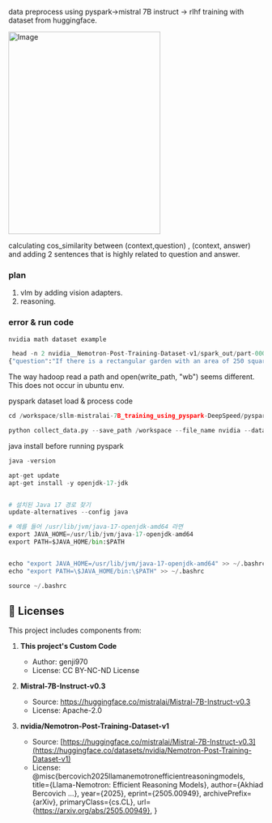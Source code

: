 data preprocess using pyspark->mistral 7B instruct -> rlhf training with dataset from huggingface.<br>

<img width="300" height="400" alt="Image" src="https://github.com/user-attachments/assets/978e3e16-9e02-43f9-bc7c-90ff7ffc0026" />

calculating cos_similarity between (context,question) , (context, answer) and adding 2 sentences that is highly related to question and answer.

### plan ###
1. vlm by adding vision adapters.
2. reasoning.

### error & run code ###
```python
nvidia math dataset example

 head -n 2 nvidia__Nemotron-Post-Training-Dataset-v1/spark_out/part-00000*.json | tail -n 1
{"question":"If there is a rectangular garden with an area of 250 square meters next to a building and fenced on three sides, with the building acting as the fourth fence, and if the side of the garden parallel to the building has length \\( x \\) meters, express the amount of fencing required as a function of \\( x \\).","expected_answer":"","output_cleaned":"<think> I have a problem about a rectangular garden next to a building. The garden has an area of 250 square meters and is fenced on three sides, with the building acting as the fourth side. The side parallel to the building is length \\( x \\) meters, and I need to express the amount of fencing required as a function of \\( x \\). First, visualize this. There's a rectangle with one side against a building, so we only need to fence the other three sides. The side parallel to the building is given as \\( x \\). Let me denote the other side as \\( y \\). So, the area is length times width, which is \\( x \\times y = 250 \\) square meters. Now, the fencing is only on three sides. Since the building is acting as one side, probably the side parallel to it doesn't need fencing, but we need to fence the two lengths and the one width opposite the building. I need to be careful. Assume that the building is along one of the lengths. Typically, in such problems, the building is along the width or the length, but here it specifies that the side parallel to the building is \\( x \\). So, let's say the building is along one side, and the side parallel to it is also of length \\( x \\), so that's the opposite side. Then, the two other sides are perpendicular to the building, each of length, say, \\( y \\). So, the fencing required would be for the two sides of length \\( y \\) and the one side of length \\( x \\) that's opposite the building. The side against the building doesn't need fencing. So, total fencing \\( F = x + 2y \\) meters. Now, I know that the area is \\( x \\times y = 250 \\). So, I can express \\( y \\) in terms of \\( x \\): \\( y = \\frac{250}{x} \\). Then, substitute into the fencing equation: \\( F = x + 2 \\times \\frac{250}{x} = x + \\frac{500}{x} \\). Is that it? It seems straightforward. But let me double-check. The problem says \"the side of the garden parallel to the building has length \\( x \\) meters.\" So, yes, \\( x \\) is the length parallel to the building, and since the building is one side, we don't fence that, but we do fence the opposite side, which is also length \\( x \\), and the two ends, each of length \\( y \\). So, fencing is \\( x + 2y \\), and with area \\( xy = 250 \\), so \\( F(x) = x + \\frac{500}{x} \\). I recall that sometimes people might confuse which sides are being fenced, but I think this is correct. Let me denote: let the length parallel to the building be \\( l = x \\), and the width perpendicular to the building be \\( w \\). Area \\( A = l \\times w = x w = 250 \\). Fencing: since building is along one length, we fence the other length (opposite) and the two widths. So yes, fencing \\( F = l + 2w = x + 2w \\). Since \\( w = \\frac{250}{x} \\), so \\( F = x + 2 \\times \\frac{250}{x} = x + \\frac{500}{x} \\). I think that's the function. The problem asks to express the amount of fencing required as a function of \\( x \\), and this seems to be it. Is there any constraint on \\( x \\)? Probably \\( x > 0 \\), but since it's a length, and area is positive, \\( x \\) should be positive. But for the function, we don't need to specify domain unless asked. So, the function is \\( F(x) = x + \\frac{500}{x} \\). I should write it neatly. Sometimes they write it as a single fraction, but it's not necessary. I can write it as \\( F(x) = \\frac{x^2 + 500}{x} \\), but that's more complicated. Better to leave it as \\( x + \\frac{500}{x} \\). Now, the answer should be in a box. So, I think that's it. But let me make sure about the sides. Suppose the building is along the width. But the problem says \"the side parallel to the building has length \\( x \\)\", so if the building is along a width, but typically, the side parallel to it would be the opposite width, but then the lengths would be perpendicular. But in that case, if building is along one width, say of length \\( w \\), then side parallel is the opposite width, also \\( w \\), so \\( x = w \\), and lengths are, say, \\( l \\), area \\( l \\times w = l x = 250 \\). Fencing: if building is along one width, then we need to fence the other width (opposite) and the two lengths. So fencing \\( F = w + 2l = x + 2l \\), but since \\( l = \\frac{250}{x} \\), same as before: \\( F = x + 2 \\times \\frac{250}{x} = x + \\frac{500}{x} \\). Same thing! Whether the building is along the length or the width, as long as \\( x \\) is the dimension parallel to the building, it works out the same. Because in both interpretations, the fencing includes the side opposite the building and the two adjacent sides. So, no issue. Therefore, the function is \\( F(x) = x + \\frac{500}{x} \\). I think that's the answer. </think>The garden is rectangular with an area of 250 square meters, and the building acts as one side, so fencing is required for the other three sides. The side parallel to the building is given as \\(x\\) meters. Let the length parallel to the building be \\(x\\) and the width perpendicular to the building be \\(y\\). The area is given by: \\[ x \\cdot y = 250 \\] Solving for \\(y\\): \\[ y = \\frac{250}{x} \\] The fencing is required for the side opposite the building (length \\(x\\)) and the two widths perpendicular to the building (each of length \\(y\\)). Thus, the total fencing required is: \\[ F = x + 2y \\] Substitute \\(y = \\frac{250}{x}\\): \\[ F = x + 2 \\left( \\frac{250}{x} \\right) = x + \\frac{500}{x} \\] Therefore, the amount of fencing required as a function of \\(x\\) is: \\[ F(x) = x + \\frac{500}{x} \\] \\boxed{F(x) = x + \\dfrac{500}{x}}"}
```
The way hadoop read a path and open(write_path, "wb") seems different.
This does not occur in ubuntu env.

pyspark dataset load & process code
```python
cd /workspace/sllm-mistralai-7B_training_using_pyspark-DeepSpeed/pyspark_data_load

python collect_data.py --save_path /workspace --file_name nvidia --dataset_name nvidia/Nemotron-Post-Training-Dataset-v1 --sample_ratio 0.1
```

java install before running pyspark
```python
java -version

apt-get update
apt-get install -y openjdk-17-jdk


# 설치된 Java 17 경로 찾기
update-alternatives --config java

# 예를 들어 /usr/lib/jvm/java-17-openjdk-amd64 라면
export JAVA_HOME=/usr/lib/jvm/java-17-openjdk-amd64
export PATH=$JAVA_HOME/bin:$PATH


echo "export JAVA_HOME=/usr/lib/jvm/java-17-openjdk-amd64" >> ~/.bashrc
echo "export PATH=\$JAVA_HOME/bin:\$PATH" >> ~/.bashrc

source ~/.bashrc
```

## 📜 Licenses

This project includes components from:

1. **This project's Custom Code**
   - Author: genji970
   - License: CC BY-NC-ND License

2. **Mistral-7B-Instruct-v0.3**
   - Source: https://huggingface.co/mistralai/Mistral-7B-Instruct-v0.3
   - License: Apache-2.0
  
3. **nvidia/Nemotron-Post-Training-Dataset-v1**
   - Source: [https://huggingface.co/mistralai/Mistral-7B-Instruct-v0.3](https://huggingface.co/datasets/nvidia/Nemotron-Post-Training-Dataset-v1)
   - License: @misc{bercovich2025llamanemotronefficientreasoningmodels,
      title={Llama-Nemotron: Efficient Reasoning Models}, 
      author={Akhiad Bercovich ...},
      year={2025},
      eprint={2505.00949},
      archivePrefix={arXiv},
      primaryClass={cs.CL},
      url={https://arxiv.org/abs/2505.00949}, 
}

